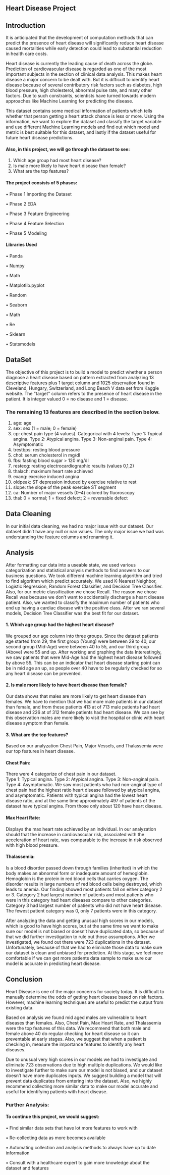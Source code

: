 ## Heart Disease Project

## Introduction

It is anticipated that the development of computation methods that can predict the presence of heart disease will significantly reduce heart disease caused mortalities while early detection could lead to substantial reduction in health care costs.

Heart disease is currently the leading cause of death across the globe. Prediction of cardiovascular disease is regarded as one of the most important subjects in the section of clinical data analysis. This makes heart disease a major concern to be dealt with. But it is difficult to identify heart disease because of several contributory risk factors such as diabetes, high blood pressure, high cholesterol, abnormal pulse rate, and many other factors. Due to such constraints, scientists have turned towards modern approaches like Machine Learning for predicting the disease.

This dataset contains some medical information of patients which tells whether that person getting a heart attack chance is less or more. Using the information, we want to explore the dataset and classify the target variable and use different Machine Learning models and find out which model and metric is best suitable for this dataset, and lastly if the dataset useful for future heart disease predictions.   

#### Also, in this project, we will go through the dataset to see: 

1. Which age group had most heart disease?
2. Is male more likely to have heart disease than female?
3. What are the top features?

#### The project consists of 5 phases:

•	Phase 1 Importing the Dataset

•	Phase 2 EDA

•	Phase 3 Feature Engineering

•	Phase 4 Feature Selection

•	Phase 5 Modeling 

#### Libraries Used

•	Panda

•	Numpy

•	Math

•	Matplotlib.pyplot

•	Random

•	Seaborn

•	Math

•	Re

•	Sklearn

•	Statsmodels

## DataSet

The objective of this project is to build a model to predict whether a person diagnose a heart disease based on pattern extracted from analyzing 13 descriptive features plus 1 target column and 1025 observation found in Cleveland, Hungary, Switzerland, and Long Beach V data set from Kaggle website. The "target" column refers to the presence of heart disease in the patient. It is integer valued 0 = no disease and 1 = disease.

### The remaining 13 features are described in the section below.

1.	age: age 
2.	sex: sex (1 = male; 0 = female)
3.	cp: chest pain type (4 values). Categorical with 4 levels: Type 1: Typical angina. 
Type 2: Atypical angina. Type 3: Non-anginal pain. Type 4: Asymptomatic
4.	trestbps: resting blood pressure 
5.	chol: serum cholesterol in mg/dl 
6.	fbs: fasting blood sugar > 120 mg/dl 
7.	restecg: resting electrocardiographic results (values 0,1,2) 
8.	thalach: maximum heart rate achieved 
9.	exang: exercise induced angina
10.	oldpeak: ST depression induced by exercise relative to rest 
11.	slope: the slope of the peak exercise ST segment 
12.	ca: Number of major vessels (0–4) colored by fluoroscopy
13.	thal: 0 = normal; 1 = fixed defect; 2 = reversable defect

## Data Cleaning

In our initial data cleaning, we had no major issue with our dataset. Our dataset didn’t have any null or nan values. The only major issue we had was understanding the feature columns and renaming it.

## Analysis

   After formatting our data into a useable state, we used various categorization and statistical analysis methods to find answers to our business questions. We took different machine learning algorithm and tried to find algorithm which predict accurately. We used K-Nearest Neighbor, Logistic Regression, Random Forest Classifier, and Decision Tree Classifier. Also, for our metric classification we chose Recall. The reason we chose Recall was because we don’t want to accidentally discharge a heart disease patient. Also, we wanted to classify the maximum number of patients who end up having a cardiac disease with the positive class. After we ran several models, Decision Tree Classifier was the best fit for our dataset.

#### 1. Which age group had the highest heart disease?

We grouped our age column into three groups. Since the dataset patients age started from 29, the first group (Young) were between 29 to 40, our second group (Mid-Age) were between 40 to 55, and our third group (Above) were 55 and up. After working and graphing the data Interestingly, we saw patients that were Mid-Age had the highest heart disease followed by above 55. This can be an indicator that heart disease starting point can be in mid age an up, so people over 40 have to be regularly checked for so any heart disease can be prevented. 

#### 2. Is male more likely to have heart disease than female?

Our data shows that males are more likely to get heart disease than females. We have to mention that we had more male patients in our dataset than female, and from these patients 413 at of 713 male patients had heart disease and 226 at of 312 female patients had heart disease. We can see by this observation males are more likely to visit the hospital or clinic with heart disease symptom than female. 


#### 3. What are the top features?

Based on our analyzation Chest Pain, Major Vessels, and Thalassemia were our top features in heart disease. 

#### Chest Pain: 
There were 4 categorize of chest pain in our dataset.  
Type 1: Typical angina. Type 2: Atypical angina. Type 3: Non-anginal pain. Type 4: Asymptomatic. We saw most patients who had non-anginal type of chest pain had the highest ratio heart disease followed by atypical angina, and asymptomatic. Patients with typical angina had the lowest heart disease ratio, and at the same time approximately 497 of patients of the dataset have typical angina. From those only about 120 have heart disease. 

#### Max Heart Rate: 
Displays the max heart rate achieved by an individual. In our analyzation should that the increase in cardiovascular risk, associated with the acceleration of heart rate, was comparable to the increase in risk observed with high blood pressure. 

#### Thalassemia: 
Is a blood disorder passed down through families (inherited) in which the body makes an abnormal form or inadequate amount of hemoglobin. Hemoglobin is the protein in red blood cells that carries oxygen. The disorder results in large numbers of red blood cells being destroyed, which leads to anemia. Our finding showed most patients fall on either category 2 or 3. Category 2 had largest number of patients and most patients who were in this category had heart diseases compare to other categories. Category 3 had largest number of patients who did not have heart disease. The fewest patient category was 0, only 7 patients were in this category. 

   After analyzing the data and getting unusual high scores in our models, which is good to have high scores, but at the same time we want to make sure our model is not biased or doesn’t have duplicated data, so because of that we did further investigation to rule out those assumptions. After we investigated, we found out there were 723 duplications in the dataset.  Unfortunately, because of that we had to eliminate those data to make sure our dataset is clean and unbiased for prediction. At this stage, we feel more comfortable if we can get more patients data sample to make sure our model is accurate in predicting heart disease.      

## Conclusion

Heart Disease is one of the major concerns for society today. It is difficult to manually determine the odds of getting heart disease based on risk factors. However, machine learning techniques are useful to predict the output from existing data. 

Based on analysis we found mid aged males are vulnerable to heart diseases than females. Also, Chest Pain, Max Heart Rate, and Thalassemia were the top features of this data. We recommend that both male and female above 40 do regular checking for heart disease so it can preventable at early stages. Also, we suggest that when a patient is checking in, measure the importance features to identify any heart diseases.    

Due to unusual very high scores in our models we had to investigate and eliminate 723 observations due to high multiple duplications. We would like to investigate further to make sure our model is not biased, and our dataset doesn’t have more duplicates inputs. We suggest building a model that will prevent data duplicates from entering into the dataset. Also, we highly recommend collecting more similar data to make our model accurate and useful for identifying patients with heart disease. 



### Further Analysis:

#### To continue this project, we would suggest:

•	Find similar data sets that have lot more features to work with

•	Re-collecting data as more becomes available

•	Automating collection and analysis methods to always have up to date information

•	Consult with a healthcare expert to gain more knowledge about the dataset and features 
